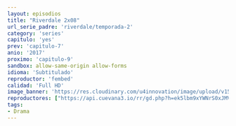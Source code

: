 ```yaml
---
layout: episodios
title: "Riverdale 2x08"
url_serie_padre: 'riverdale/temporada-2'
category: 'series'
capitulo: 'yes'
prev: 'capitulo-7'
anio: '2017'
proximo: 'capitulo-9'
sandbox: allow-same-origin allow-forms
idioma: 'Subtitulado'
reproductor: 'fembed'
calidad: 'Full HD'
image_banner: 'https://res.cloudinary.com/u4innovation/image/upload/v1565152608/maxresdefault-min_vy9nnj.jpg'
reproductores: ["https://api.cuevana3.io/rr/gd.php?h=ek5lbm9xYWNrS0xJMVp5b21KREk0dFBLbjVkaHhkRGdrOG1jbnBpUnhhS1Z0SHlDbE1XNXFaM1lvWWQzdU5mc3E1TjdpSnl1cGV5WG5JeDJpNUtYcUxhU3FadVkyUT09"]
tags:
- Drama
---
```












